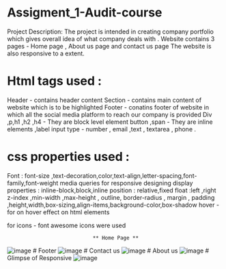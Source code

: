 # Assigment_1-Audit-course
Project Description:
 The project is intended in creating company portfolio which gives overall idea of what company deals with .
 Website contains 3 pages - Home page , About us page and contact us page 
 The website is also responsive to a extent.
 # Html tags used :
 Header - contains header content 
 Section - contains main content of website which is to be highlighted
 Footer - conatins footer of website in which all the social media platform to reach our company is provided
 Div ,p,h1 ,h2 ,h4 - They are block level element 
 button ,span - They are inline elements ,label 
 input type - number , email ,text , textarea , phone .
  
  # css properties used :
  Font : font-size ,text-decoration,color,text-align,letter-spacing,font-family,font-weight
  media queries for responsive designing
  display properties : inline-block,block,inline
  position : relative,fixed
  float :left ,right
  z-index ,min-width ,max-height , outline, 
  border-radius , margin , padding ,height,width,box-sizing,align-items,background-color,box-shadow
  hover - for on hover effect on html elements
  
  for icons - font awesome icons were used 
  
                                ** Home Page **
 ![image](https://user-images.githubusercontent.com/68475359/129834172-c4df6215-d93d-45e7-81cb-4e00fc9c668d.png)
                                # Footer
![image](https://user-images.githubusercontent.com/68475359/129834365-5128a693-9f22-439d-87b0-04b7243ac57f.png)
                               # Contact us 
![image](https://user-images.githubusercontent.com/68475359/129834584-7eed331a-321f-4879-ac7b-ce027d1f24ec.png)
                               # About us
![image](https://user-images.githubusercontent.com/68475359/129834790-9c976bc2-fa73-467f-aba3-e202141751b2.png)
                               # Glimpse of Responsive
![image](https://user-images.githubusercontent.com/68475359/129835073-df8820a0-68e5-4ad5-a07c-629a2c5fc213.png)



 
